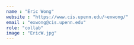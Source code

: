 ```yaml
---
name : "Eric Wong"
website : "https://www.cis.upenn.edu/~exwong/"
email : "exwong@cis.upenn.edu"
role: "collab"
image : "EricW.jpg"
---
```

